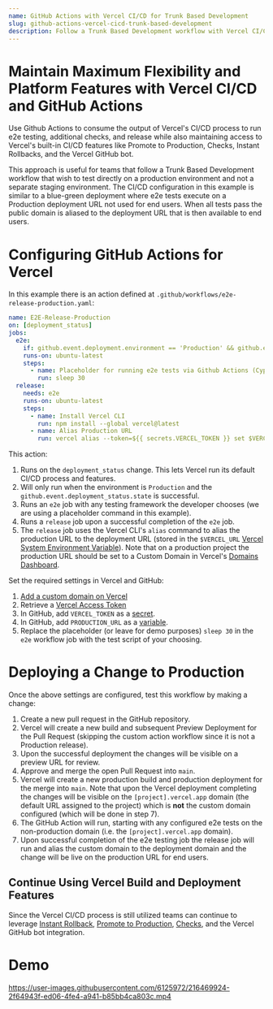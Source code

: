 ```yaml
---
name: GitHub Actions with Vercel CI/CD for Trunk Based Development
slug: github-actions-vercel-cicd-trunk-based-development
description: Follow a Trunk Based Development workflow with Vercel CI/CD and GitHub Actions for Production testing and release
---
```


# Maintain Maximum Flexibility and Platform Features with Vercel CI/CD and GitHub Actions

Use Github Actions to consume the output of Vercel's CI/CD process to run e2e testing, additional checks, and release while also maintaining access to Vercel's built-in CI/CD features like Promote to Production, Checks, Instant Rollbacks, and the Vercel GitHub bot.

This approach is useful for teams that follow a Trunk Based Development workflow that wish to test directly on a production environment and not a separate staging environment. The CI/CD configuration in this example is similar to a blue-green deployment where e2e tests execute on a Production deployment URL not used for end users. When all tests pass the public domain is aliased to the deployment URL that is then available to end users.

# Configuring GitHub Actions for Vercel

In this example there is an action defined at `.github/workflows/e2e-release-production.yaml`:

```yaml
name: E2E-Release-Production
on: [deployment_status]
jobs:
  e2e:
    if: github.event.deployment.environment == 'Production' && github.event_name == 'deployment_status' && github.event.deployment_status.state == 'success'
    runs-on: ubuntu-latest
    steps:
      - name: Placeholder for running e2e tests via Github Actions (Cypress, Playwright, etc)
        run: sleep 30
  release:
    needs: e2e
    runs-on: ubuntu-latest
    steps:
      - name: Install Vercel CLI
        run: npm install --global vercel@latest
      - name: Alias Production URL
        run: vercel alias --token=${{ secrets.VERCEL_TOKEN }} set $VERCEL_URL ${{ vars.PRODUCTION_URL }}
```

This action:

1. Runs on the `deployment_status` change. This lets Vercel run its default CI/CD process and features.
2. Will only run when the environment is `Production` and the `github.event.deployment_status.state` is successful.
3. Runs an `e2e` job with any testing framework the developer chooses (we are using a placeholder command in this example).
4. Runs a `release` job upon a successful completion of the `e2e` job.
5. The `release` job uses the Vercel CLI's `alias` command to alias the production URL to the deployment URL (stored in the `$VERCEL_URL` [Vercel System Environment Variable](https://vercel.com/docs/concepts/projects/environment-variables#system-environment-variables)). Note that on a production project the production URL should be set to a Custom Domain in Vercel's [Domains Dashboard](https://vercel.com/dashboard/domains).

Set the required settings in Vercel and GitHub:

1. [Add a custom domain on Vercel](https://vercel.com/docs/concepts/projects/domains/add-a-domain)
2. Retrieve a [Vercel Access Token](https://vercel.com/support/articles/how-do-i-use-a-vercel-api-access-token)
3. In GitHub, add `VERCEL_TOKEN` as a [secret](https://docs.github.com/en/actions/security-guides/encrypted-secrets).
4. In GitHub, add `PRODUCTION_URL` as a [variable](https://docs.github.com/en/actions/learn-github-actions/variables).
5. Replace the placeholder (or leave for demo purposes) `sleep 30` in the `e2e` workflow job with the test script of your choosing.

# Deploying a Change to Production

Once the above settings are configured, test this workflow by making a change:

1. Create a new pull request in the GitHub repository.
2. Vercel will create a new build and subsequent Preview Deployment for the Pull Request (skipping the custom action workflow since it is not a Production release).
3. Upon the successful deployment the changes will be visible on a preview URL for review.
4. Approve and merge the open Pull Request into `main`.
5. Vercel will create a new production build and production deployment for the merge into `main`. Note that upon the Vercel deployment completing the changes will be visible on the `[project].vercel.app` domain (the default URL assigned to the project) which is **not** the custom domain configured (which will be done in step 7).
6. The GitHub Action will run, starting with any configured e2e tests on the non-production domain (i.e. the `[project].vercel.app` domain).
7. Upon successful completion of the e2e testing job the release job will run and alias the custom domain to the deployment domain and the change will be live on the production URL for end users.

## Continue Using Vercel Build and Deployment Features

Since the Vercel CI/CD process is still utilized teams can continue to leverage [Instant Rollback](https://vercel.com/docs/concepts/deployments/instant-rollback), [Promote to Production](https://vercel.com/docs/concepts/deployments/instant-rollback#instant-rollback-vs.-promote-to-production), [Checks](https://vercel.com/docs/integrations/checks-overview), and the Vercel GitHub bot integration.

# Demo

https://user-images.githubusercontent.com/6125972/216469924-2f64943f-ed06-4fe4-a941-b85bb4ca803c.mp4
